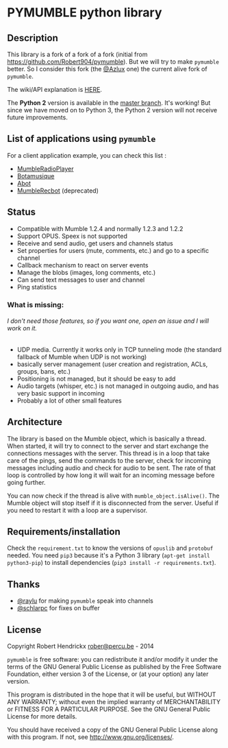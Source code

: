 PYMUMBLE python library
=======================

Description
-----------

This library is a fork of a fork of a fork (initial from https://github.com/Robert904/pymumble). But we will try to make `pymumble` better. So I consider this fork (the [@Azlux](https://github.com/azlux/pymumble) one) the current alive fork of `pymumble`.

The wiki/API explanation is [HERE](API.md).

The **Python 2** version is available in the [master branch](https://github.com/azlux/pymumble/tree/master). It's working! But since we have moved on to Python 3, the Python 2 version will not receive future improvements.

List of applications using `pymumble`
-----
For a client application example, you can check this list :
- [MumbleRadioPlayer](https://github.com/azlux/MumbleRadioPlayer)
- [Botamusique](https://github.com/azlux/botamusique)
- [Abot](https://github.com/ranomier/pymumble-abot)
- [MumbleRecbot](https://github.com/Robert904/mumblerecbot) (deprecated)

Status
------
- Compatible with Mumble 1.2.4 and normally 1.2.3 and 1.2.2
- Support OPUS. Speex is not supported
- Receive and send audio, get users and channels status
- Set properties for users (mute, comments, etc.) and go to a specific channel
- Callback mechanism to react on server events
- Manage the blobs (images, long comments, etc.)
- Can send text messages to user and channel
- Ping statistics

### What is missing:
###### I don't need those features, so if you want one, open an issue and I will work on it.
- UDP media. Currently it works only in TCP tunneling mode (the standard fallback of Mumble when UDP is not working)
- basically server management (user creation and registration, ACLs, groups, bans, etc.)
- Positioning is not managed, but it should be easy to add
- Audio targets (whisper, etc.) is not managed in outgoing audio, and has very basic support in incoming
- Probably a lot of other small features

Architecture
------------
The library is based on the Mumble object, which is basically a thread. When started, it will try
to connect to the server and start exchange the connections messages with the server.
This thread is in a loop that take care of the pings, send the commands to the server,
check for incoming messages including audio and check for audio to be sent.
The rate of that loop is controlled by how long it will wait for an incoming message before going further.

You can now check if the thread is alive with `mumble_object.isAlive()`. The Mumble object will stop itself if it is disconnected from the server.
Useful if you need to restart it with a loop are a supervisor.

Requirements/installation
-------------------------

Check the `requirement.txt` to know the versions of `opuslib` and `protobuf` needed.
You need `pip3` because it's a Python 3 library (`apt-get install python3-pip`) to install dependencies (`pip3 install -r requirements.txt`).

Thanks
-----------
- [@raylu](https://github.com/raylu) for making `pymumble` speak into channels
- [@schlarpc](https://github.com/schlarpc) for fixes on buffer

License
-------
Copyright Robert Hendrickx <rober@percu.be> - 2014

`pymumble` is free software: you can redistribute it and/or modify
it under the terms of the GNU General Public License as published by
the Free Software Foundation, either version 3 of the License, or
(at your option) any later version.

This program is distributed in the hope that it will be useful,
but WITHOUT ANY WARRANTY; without even the implied warranty of
MERCHANTABILITY or FITNESS FOR A PARTICULAR PURPOSE. See the
GNU General Public License for more details.

You should have received a copy of the GNU General Public License
along with this program. If not, see <http://www.gnu.org/licenses/>.
